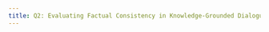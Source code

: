 ```yaml
---
title: Q2: Evaluating Factual Consistency in Knowledge-Grounded Dialogues via Question Generation and Question Answering.
---
```

